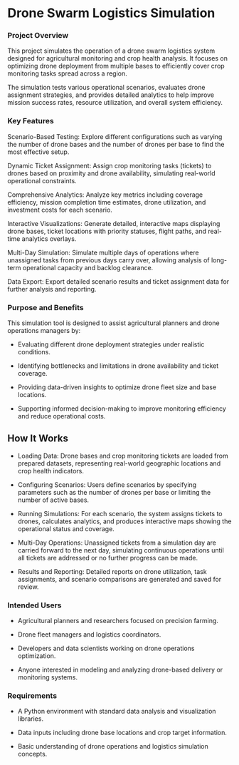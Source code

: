 # Drone Swarm Logistics Simulation


### Project Overview

This project simulates the operation of a drone swarm logistics system designed for agricultural monitoring and crop health analysis. It focuses on optimizing drone deployment from multiple bases to efficiently cover crop monitoring tasks spread across a region.

The simulation tests various operational scenarios, evaluates drone assignment strategies, and provides detailed analytics to help improve mission success rates, resource utilization, and overall system efficiency.

### Key Features

Scenario-Based Testing: Explore different configurations such as varying the number of drone bases and the number of drones per base to find the most effective setup.

Dynamic Ticket Assignment: Assign crop monitoring tasks (tickets) to drones based on proximity and drone availability, simulating real-world operational constraints.

Comprehensive Analytics: Analyze key metrics including coverage efficiency, mission completion time estimates, drone utilization, and investment costs for each scenario.

Interactive Visualizations: Generate detailed, interactive maps displaying drone bases, ticket locations with priority statuses, flight paths, and real-time analytics overlays.

Multi-Day Simulation: Simulate multiple days of operations where unassigned tasks from previous days carry over, allowing analysis of long-term operational capacity and backlog clearance.

Data Export: Export detailed scenario results and ticket assignment data for further analysis and reporting.

### Purpose and Benefits

This simulation tool is designed to assist agricultural planners and drone operations managers by:

 * Evaluating different drone deployment strategies under realistic conditions.

 * Identifying bottlenecks and limitations in drone availability and ticket coverage.

 * Providing data-driven insights to optimize drone fleet size and base locations.

 * Supporting informed decision-making to improve monitoring efficiency and reduce operational costs.

## How It Works

 * Loading Data: Drone bases and crop monitoring tickets are loaded from prepared datasets, representing real-world geographic locations and crop health indicators.

 * Configuring Scenarios: Users define scenarios by specifying parameters such as the number of drones per base or limiting the number of active bases.

 * Running Simulations: For each scenario, the system assigns tickets to drones, calculates analytics, and produces interactive maps showing the operational status and coverage.

 * Multi-Day Operations: Unassigned tickets from a simulation day are carried forward to the next day, simulating continuous operations until all tickets are addressed or no further progress can be made.

 * Results and Reporting: Detailed reports on drone utilization, task assignments, and scenario comparisons are generated and saved for review.

### Intended Users

 * Agricultural planners and researchers focused on precision farming.

 * Drone fleet managers and logistics coordinators.

 * Developers and data scientists working on drone operations optimization.

 * Anyone interested in modeling and analyzing drone-based delivery or monitoring systems.

### Requirements
 * A Python environment with standard data analysis and visualization libraries.

 * Data inputs including drone base locations and crop target information.

 * Basic understanding of drone operations and logistics simulation concepts.

